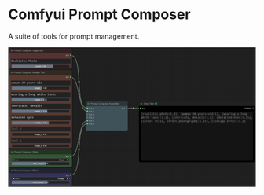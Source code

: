 # Comfyui Prompt Composer
A suite of tools for prompt management.

![ComfyUI Prompt Composer Node](/screenshot/prompt-composer-overview.png)